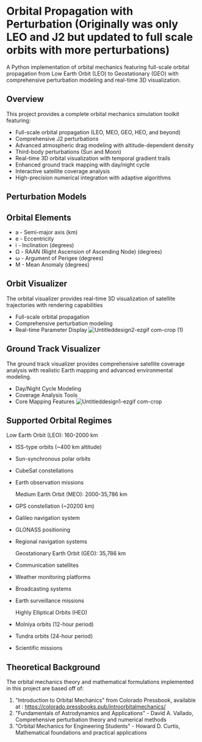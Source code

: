 # Orbital Propagation with Perturbation (Originally was only LEO and J2 but updated to full scale orbits with more perturbations)
A Python implementation of orbital mechanics featuring full-scale orbital propagation from Low Earth Orbit (LEO) to Geostationary (GEO) with comprehensive perturbation modeling and real-time 3D visualization.
## Overview
This project provides a complete orbital mechanics simulation toolkit featuring:

- Full-scale orbital propagation (LEO, MEO, GEO, HEO, and beyond)
- Comprehensive J2 perturbations
- Advanced atmospheric drag modeling with altitude-dependent density
- Third-body perturbations (Sun and Moon)
- Real-time 3D orbital visualization with temporal gradient trails
- Enhanced ground track mapping with day/night cycle
- Interactive satellite coverage analysis
- High-precision numerical integration with adaptive algorithms
  
## Perturbation Models
 
## Orbital Elements
- a - Semi-major axis (km)
- e - Eccentricity
- i - Inclination (degrees)
- Ω - RAAN (Right Ascension of Ascending Node) (degrees)
- ω - Argument of Perigee (degrees)
- M - Mean Anomaly (degrees)
  
## Orbit Visualizer

  The orbital visualizer provides real-time 3D visualization of satellite trajectories with rendering capabilities
- Full-scale orbital propagation
- Comprehensive perturbation modeling
- Real-time Parameter Display
![Untitleddesign2-ezgif com-crop (1)](https://github.com/user-attachments/assets/1c086ad5-abe0-4af2-a723-df26b3d4772b)

## Ground Track Visualizer

 The ground track visualizer provides comprehensive satellite coverage analysis with realistic Earth mapping and advanced environmental modeling.
- Day/Night Cycle Modeling
- Coverage Analysis Tools
- Core Mapping Features
![Untitleddesign1-ezgif com-crop](https://github.com/user-attachments/assets/45183aa7-8371-435e-9198-27b79dc8a1ad)

## Supported Orbital Regimes

  Low Earth Orbit (LEO): 160-2000 km
- ISS-type orbits (~400 km altitude)
- Sun-synchronous polar orbits
- CubeSat constellations
- Earth observation missions

  Medium Earth Orbit (MEO): 2000-35,786 km
- GPS constellation (~20200 km)
- Galileo navigation system
- GLONASS positioning
- Regional navigation systems

  Geostationary Earth Orbit (GEO): 35,786 km
- Communication satellites
- Weather monitoring platforms
- Broadcasting systems
- Earth surveillance missions

  Highly Elliptical Orbits (HEO)
- Molniya orbits (12-hour period)
- Tundra orbits (24-hour period)
- Scientific missions

## Theoretical Background
The orbital mechanics theory and mathematical formulations implemented in this project are based off of:
1. "Introduction to Orbital Mechanics" from Colorado Pressbook, available at : https://colorado.pressbooks.pub/introorbitalmechanics/
2. "Fundamentals of Astrodynamics and Applications" - David A. Vallado, Comprehensive perturbation theory and numerical methods
3. "Orbital Mechanics for Engineering Students" -  Howard D. Curtis, Mathematical foundations and practical applications
 
